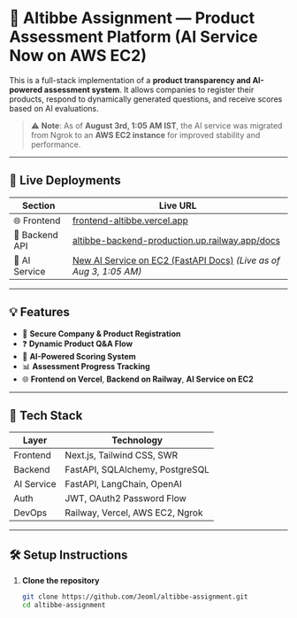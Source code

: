 # 🧠 Altibbe Assignment — Product Assessment Platform (AI Service Now on AWS EC2)

This is a full-stack implementation of a **product transparency and AI-powered assessment system**. It allows companies to register their products, respond to dynamically generated questions, and receive scores based on AI evaluations. 

> ⚠️ **Note**: As of **August 3rd, 1:05 AM IST**, the AI service was migrated from Ngrok to an **AWS EC2 instance** for improved stability and performance.

---

## 🚀 Live Deployments

| Section         | Live URL                                                                 |
|----------------|--------------------------------------------------------------------------|
| 🌐 Frontend     | [frontend-altibbe.vercel.app](https://frontend-altibbe.vercel.app/)       |
| 🔗 Backend API  | [altibbe-backend-production.up.railway.app/docs](https://altibbe-backend-production.up.railway.app/docs) |
| 🤖 AI Service   | [New AI Service on EC2 (FastAPI Docs)](https://<your-ec2-public-ip>.ngrok-free.app/docs) *(Live as of Aug 3, 1:05 AM)* |

---

## 💡 Features

- 🔐 **Secure Company & Product Registration**
- ❓ **Dynamic Product Q&A Flow**
- 🧠 **AI-Powered Scoring System**
- 📊 **Assessment Progress Tracking**
- 🌐 **Frontend on Vercel**, **Backend on Railway**, **AI Service on EC2**

---

## 🧪 Tech Stack

| Layer       | Technology                       |
|------------|----------------------------------|
| Frontend   | Next.js, Tailwind CSS, SWR       |
| Backend    | FastAPI, SQLAlchemy, PostgreSQL  |
| AI Service | FastAPI, LangChain, OpenAI       |
| Auth       | JWT, OAuth2 Password Flow        |
| DevOps     | Railway, Vercel, AWS EC2, Ngrok  |

---

## 🛠️ Setup Instructions

1. **Clone the repository**
   ```bash
   git clone https://github.com/Jeoml/altibbe-assignment.git
   cd altibbe-assignment
